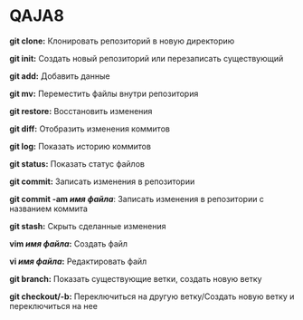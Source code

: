 # QAJA8

<p><strong>git clone:</strong> Клонировать репозиторий в новую директорию</p>
<p><strong>git init:</strong> Создать новый репозиторий или перезаписать существующий</p> 
<p><strong>git add:</strong> Добавить данные</p>
<p><strong>git mv:</strong> Переместить файлы внутри репозитория</p>
<p><strong>git restore:</strong> Восстановить изменения</p>
<p><strong>git diff:</strong> Отобразить изменения коммитов</p>
<p><strong>git log:</strong> Показать историю коммитов</p>
<p><strong>git status:</strong> Показать статус файлов</p>
<p><strong>git commit:</strong> Записать изменения в репозитории</p>
<p><strong>git commit -am <em>имя файла</em></strong>:</strong> Записать изменения в репозитории с названием коммита</p>
<p><strong>git stash:</strong> Скрыть сделанные изменения</p>
<p><strong>vim <em>имя файла</em>:</strong> Создать файл</p>
<p><strong>vi <em>имя файла</em>:</strong> Редактировать файл</p>
<p><strong>git branch:</strong> Показать существующие ветки, создать новую ветку</p>
<p><strong>git checkout/-b:</strong> Переключиться на другую ветку/Создать новую ветку и переключиться на нее</p> 
